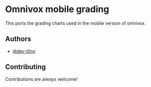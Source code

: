 
# Omnivox mobile grading

This ports the grading charts used in the mobile version of omnivox.


## Authors

- [@dev-t0ny](https://github.com/dev-t0ny)


## Contributing

Contributions are always welcome!



